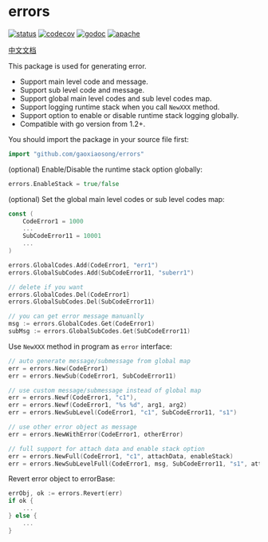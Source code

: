 # errors

[![status](https://github.com/gaoxiaosong/errors/actions/workflows/go.yml/badge.svg?branch=master)](https://github.com/gaoxiaosong/errors/actions/workflows/go.yml)
[![codecov](https://codecov.io/gh/gaoxiaosong/errors/branch/master/graph/badge.svg?token=AOXNUDXAS7)](https://codecov.io/gh/gaoxiaosong/errors)
[![godoc](https://pkg.go.dev/badge/github.com/gaoxiaosong/errors?status.svg)](https://pkg.go.dev/github.com/gaoxiaosong/errors)
[![apache](https://img.shields.io/badge/License-Apache%202-blue.svg)](https://opensource.org/licenses/Apache-2.0)

[中文文档](README_cn.md)

This package is used for generating error.

* Support main level code and message.
* Support sub level code and message.
* Support global main level codes and sub level codes map.
* Support logging runtime stack when you call `NewXXX` method.
* Support option to enable or disable runtime stack logging globally.
* Compatible with go version from 1.2+.

You should import the package in your source file first:

```go
import "github.com/gaoxiaosong/errors"
```

(optional) Enable/Disable the runtime stack option globally:

```go
errors.EnableStack = true/false
```

(optional) Set the global main level codes or sub level codes map:

```go
const (
    CodeError1 = 1000
    ...
    SubCodeError11 = 10001
    ...
)

errors.GlobalCodes.Add(CodeError1, "err1")
errors.GlobalSubCodes.Add(SubCodeError11, "suberr1")

// delete if you want
errors.GlobalCodes.Del(CodeError1)
errors.GlobalSubCodes.Del(SubCodeError11)

// you can get error message manuanlly
msg := errors.GlobalCodes.Get(CodeError1)
subMsg := errors.GlobalSubCodes.Get(SubCodeError11)
```

Use `NewXXX` method in program as `error` interface:

```go
// auto generate message/submessage from global map
err = errors.New(CodeError1)
err = errors.NewSub(CodeError1, SubCodeError11)

// use custom message/submessage instead of global map
err = errors.Newf(CodeError1, "c1"),
err = errors.Newf(CodeError1, "%s %d", arg1, arg2)
err = errors.NewSubLevel(CodeError1, "c1", SubCodeError11, "s1")

// use other error object as message
err = errors.NewWithError(CodeError1, otherError)

// full support for attach data and enable stack option
err = errors.NewFull(CodeError1, "c1", attachData, enableStack)
err = errors.NewSubLevelFull(CodeError1, msg, SubCodeError11, "s1", attachData, enableStack)
```

Revert error object to errorBase:

```go
errObj, ok := errors.Revert(err)
if ok {
    ...
} else {
    ...
}
```
